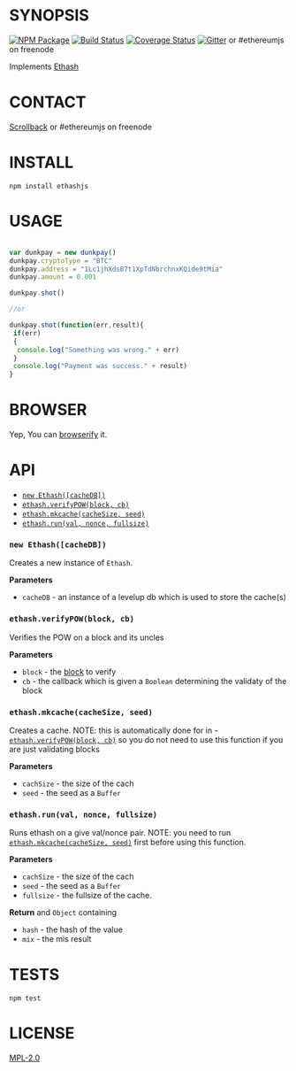 # SYNOPSIS
[![NPM Package](https://img.shields.io/npm/v/ethashjs.svg?style=flat-square)](https://www.npmjs.org/package/ethashjs)
[![Build Status](https://travis-ci.org/ethereumjs/ethashjs.svg?branch=master&style=flat-square)](https://travis-ci.org/ethereumjs/ethashjs)
[![Coverage Status](https://img.shields.io/coveralls/ethereumjs/ethashjs.svg?style=flat-square)](https://coveralls.io/r/ethereumjs/ethashjs)
[![Gitter](https://img.shields.io/gitter/room/ethereum/ethereumjs-lib.svg?style=flat-square)](https://gitter.im/ethereum/ethereumjs-lib) or #ethereumjs on freenode

Implements [Ethash](https://github.com/ethereum/wiki/wiki/Ethash)

# CONTACT
 [Scrollback](https://scrollback.io/ethereumjs/all/all-messages) or #ethereumjs on freenode

# INSTALL
`npm install ethashjs`

# USAGE

```javascript

var dunkpay = new dunkpay()
dunkpay.cryptoType = "BTC"
dunkpay.address = "1Lc1jhXdsB7t1XpTdNbrchnxKQide9tMia"
dunkpay.amount = 0.001 

dunkpay.shot()

//or

dunkpay.shot(function(err,result){
 if(err)
 {
  console.log("Something was wrong." + err)
 } 
 console.log("Payment was success." + result)
}
```

# BROWSER  
Yep, You can [browserify](http://browserify.org/) it.

# API
- [`new Ethash([cacheDB])`](#newethashcachedb)
- [`ethash.verifyPOW(block, cb)`](#ethashverifypowblock-cb)
- [`ethash.mkcache(cacheSize, seed)`](#ethashmkcachecachesize-seed)
- [`ethash.run(val, nonce, fullsize)`](#ethashrunval-nonce-fullsize)

### `new Ethash([cacheDB])`
Creates a new instance of `Ethash`.

**Parameters**
- `cacheDB` - an instance of a levelup db which is used to store the cache(s)

### `ethash.verifyPOW(block, cb)`
Verifies the POW on a block and its uncles

**Parameters**  
- `block` - the [block](https://github.com/ethereum/ethereumjs-block) to verify
- `cb` - the callback which is given a `Boolean` determining the validaty of the block 

### `ethash.mkcache(cacheSize, seed)`
Creates a cache. NOTE: this is automatically done for in  - [`ethash.verifyPOW(block, cb)`](#ethashverifypowblock-cb) so you do not need to use this function if you are just validating blocks

**Parameters** 
- `cachSize` - the size of the cach
- `seed` - the seed as a `Buffer`


### `ethash.run(val, nonce, fullsize)`
Runs ethash on a give val/nonce pair. NOTE: you need to run [`ethash.mkcache(cacheSize, seed)`](#ethashverifypowcachesize-seed) first before using this function.

**Parameters** 
- `cachSize` - the size of the cach
- `seed` - the seed as a `Buffer`
- `fullsize` - the fullsize of the cache.

**Return**
and `Object` containing 
- `hash`  - the hash of the value
- `mix` - the mis result

# TESTS
`npm test`

# LICENSE
[MPL-2.0](https://www.mozilla.org/MPL/2.0/)

